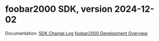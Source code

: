 # foobar2000 SDK, version 2024-12-02

Documentation:
[SDK Change Log](https://www.foobar2000.org/changelog-sdk)
[foobar2000 Development Overview ](https://www.foobar2000.org/RTFM)